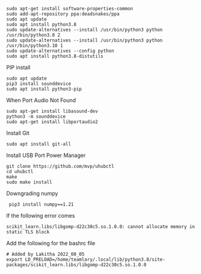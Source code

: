 
```
sudo apt-get install software-properties-common
sudo add-apt-repository ppa:deadsnakes/ppa
sudo apt update
sudo apt install python3.8
sudo update-alternatives --install /usr/bin/python3 python /usr/bin/python3.8 2
sudo update-alternatives --install /usr/bin/python3 python /usr/bin/python3.10 1
sudo update-alternatives --config python
sudo apt install python3.8-distutils
```
PIP install 
```
sudo apt update
pip3 install sounddevice
sudo apt install python3-pip
```



When Port Audio Not Found 
```
sudo apt-get install libasound-dev
python3 -m sounddevice
sudo apt-get install libportaudio2

```
Install Git 
```
sudo apt install git-all
```


Install USB Port Power Manager 
```
git clone https://github.com/mvp/uhubctl
cd uhubctl
make
sudo make install
```
Downgrading numpy 
```
 pip3 install numpy==1.21
 ```
If the following error comes 
```
scikit_learn.libs/libgomp-d22c30c5.so.1.0.0: cannot allocate memory in static TLS block
```
Add the following for the bashrc file 
```
# Added by Lakitha 2022_08_05
export LD_PRELOAD=/home/teamlary/.local/lib/python3.8/site-packages/scikit_learn.libs/libgomp-d22c30c5.so.1.0.0

```


 
 
